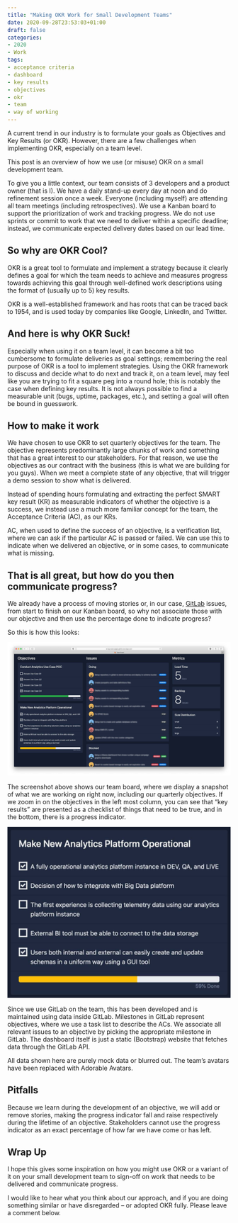 ```yaml
---
title: "Making OKR Work for Small Development Teams"
date: 2020-09-28T23:53:03+01:00
draft: false
categories:
- 2020
- Work
tags: 
- acceptance criteria
- dashboard
- key results
- objectives
- okr
- team
- way of working
---
```


A current trend in our industry is to formulate your goals as Objectives and Key Results (or OKR). However, there are a few challenges when implementing OKR, especially on a team level.

This post is an overview of how we use (or misuse) OKR on a small development team.

To give you a little context, our team consists of 3 developers and a product owner (that is I). We have a daily stand-up every day at noon and do refinement session once a week. Everyone (including myself) are attending all team meetings (including retrospectives). We use a Kanban board to support the prioritization of work and tracking progress. We do not use sprints or commit to work that we need to deliver within a specific deadline; instead, we communicate expected delivery dates based on our lead time.

## So why are OKR Cool?

OKR is a great tool to formulate and implement a strategy because it clearly defines a goal for which the team needs to achieve and measures progress towards achieving this goal through well-defined work descriptions using the format of (usually up to 5) key results.

OKR is a well-established framework and has roots that can be traced back to 1954, and is used today by companies like Google, LinkedIn, and Twitter.

## And here is why OKR Suck!

Especially when using it on a team level, it can become a bit too cumbersome to formulate deliveries as goal settings; remembering the real purpose of OKR is a tool to implement strategies. Using the OKR framework to discuss and decide what to do next and track it, on a team level, may feel like you are trying to fit a square peg into a round hole; this is notably the case when defining key results. It is not always possible to find a measurable unit (bugs, uptime, packages, etc.), and setting a goal will often be bound in guesswork.

## How to make it work

We have chosen to use OKR to set quarterly objectives for the team. The objective represents predominantly large chunks of work and something that has a great interest to our stakeholders. For that reason, we use the objectives as our contract with the business (this is what we are building for you guys). When we meet a complete state of any objective, that will trigger a demo session to show what is delivered.

Instead of spending hours formulating and extracting the perfect SMART key result (KR) as measurable indicators of whether the objective is a success, we instead use a much more familiar concept for the team, the Acceptance Criteria (AC), as our KRs.

AC, when used to define the success of an objective, is a verification list, where we can ask if the particular AC is passed or failed. We can use this to indicate when we delivered an objective, or in some cases, to communicate what is missing.

## That is all great, but how do you then communicate progress?

We already have a process of moving stories or, in our case, [GitLab](https://about.gitlab.com/) issues, from start to finish on our Kanban board, so why not associate those with our objective and then use the percentage done to indicate progress?

So this is how this looks:

![A screenshot of team dashboard](/images/posts/teamboard.jpg "A screenshot of our dashboard displayed on a big-screen TV in our team area or through an accessible link")

The screenshot above shows our team board, where we display a snapshot of what we are working on right now, including our quarterly objectives. If we zoom in on the objectives in the left most column, you can see that “key results” are presented as a checklist of things that need to be true, and in the bottom, there is a progress indicator.

![A screenshot of team dashboard zoomed-in](/images/posts/objective-acceptancecriteria.jpg "A screenshot of a zoomed-in view of a single team objective on our dashboard")

Since we use GitLab on the team, this has been developed and is maintained using data inside GitLab. Milestones in GitLab represent objectives, where we use a task list to describe the ACs. We associate all relevant issues to an objective by picking the appropriate milestone in GitLab. The dashboard itself is just a static (Bootstrap) website that fetches data through the GitLab API.

All data shown here are purely mock data or blurred out. The team’s avatars have been replaced with Adorable Avatars.

## Pitfalls

Because we learn during the development of an objective, we will add or remove stories, making the progress indicator fall and raise respectively during the lifetime of an objective. Stakeholders cannot use the progress indicator as an exact percentage of how far we have come or has left.

## Wrap Up

I hope this gives some inspiration on how you might use OKR or a variant of it on your small development team to sign-off on work that needs to be delivered and communicate progress.

I would like to hear what you think about our approach, and if you are doing something similar or have disregarded – or adopted OKR fully. Please leave a comment below.
